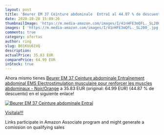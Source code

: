 ```yaml
---
layout: post
title: 'Beurer EM 37 Ceinture abdominale  Entraî al 44.87 % de descuento'
date: 2020-10-28 15:09:26
thumbnailImage: 'https://m.media-amazon.com/images/I/41nHFE3mQFL._SL200_.jpg'
images: [ 'https://m.media-amazon.com/images/I/41nHFE3mQFL._SL200_.jpg' ]
comments: true
category: ofertas
author: ring
slug: B01KUU61VQ
description:
actualPrice: 35.83 EUR
comparePrice: 64.99 EUR
inStock: true
---
```


Ahora mismo tienes [Beurer EM 37 Ceinture abdominale  Entraînement abdominal EMS  Electrostimulation musculaire pour renforcer les muscles abdominaux - Noir/Orange](https://www.amazon.fr/dp/B01KUU61VQ/?tag=tolees0d-21) a 35.83 EUR (original: 64.99 EUR) (44.87 %  de descuento) en el siguiente enlace!

[![Beurer EM 37 Ceinture abdominale  Entraî](https://m.media-amazon.com/images/I/41nHFE3mQFL._SL200_.jpg)](https://www.amazon.fr/dp/B01KUU61VQ/?tag=tolees0d-21)

[Visítala!!!](https://www.amazon.fr/dp/B01KUU61VQ/?tag=tolees0d-21)

Links participate in Amazon Associate program and might generate a comission on qualifying sales

